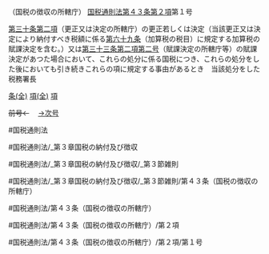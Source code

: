 （国税の徴収の所轄庁）
[国税通則法第４３条第２項](国税通則法＿＿＿＿＿第４３条第２項)第１号

[第三十条第二項](国税通則法＿＿＿＿＿第３０条第２項)（更正又は決定の所轄庁）の更正若しくは決定（当該更正又は決定により納付すべき税額に係る[第六十九条](国税通則法＿＿＿＿＿第６９条第１項)（加算税の税目）に規定する加算税の賦課決定を含む。）又は[第三十三条第二項第二号](国税通則法＿＿＿＿＿第３３条第２項第２号)（賦課決定の所轄庁等）の賦課決定があつた場合において、これらの処分に係る国税につき、これらの処分をした後においても引き続きこれらの項に規定する事由があるとき　当該処分をした税務署長

[条(全)](国税通則法＿＿＿＿＿第４３条_.md)    [項(全)](国税通則法＿＿＿＿＿第４３条第２項_.md)    [項](国税通則法＿＿＿＿＿第４３条第２項.md)

~~前号←~~　  [→次号](国税通則法＿＿＿＿＿第４３条第２項第２号.md)

#国税通則法

#国税通則法/_第３章国税の納付及び徴収

#国税通則法/_第３章国税の納付及び徴収/_第３節雑則

#国税通則法/_第３章国税の納付及び徴収/_第３節雑則/第４３条（国税の徴収の所轄庁）

#国税通則法/第４３条（国税の徴収の所轄庁）

#国税通則法/第４３条（国税の徴収の所轄庁）/第２項

#国税通則法/第４３条（国税の徴収の所轄庁）/第２項/第１号

